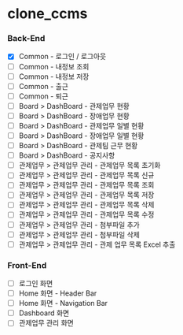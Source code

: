 # clone_ccms

### Back-End
- [x] Common - 로그인 / 로그아웃
- [ ] Common - 내정보 조회
- [ ] Common - 내정보 저장
- [ ] Common - 출근
- [ ] Common - 퇴근
- [ ] Board > DashBoard - 관제업무 현황
- [ ] Board > DashBoard - 장애업무 현황
- [ ] Board > DashBoard - 관제업무 일별 현황
- [ ] Board > DashBoard - 장애업무 일별 현황
- [ ] Board > DashBoard - 관제팀 근무 현황
- [ ] Board > DashBoard - 공지사항
- [ ] 관제업무 > 관제업무 관리 - 관제업무 목록 초기화
- [ ] 관제업무 > 관제업무 관리 - 관제업무 목록 신규
- [ ] 관제업무 > 관제업무 관리 - 관제업무 목록 조회
- [ ] 관제업무 > 관제업무 관리 - 관제업무 목록 저장
- [ ] 관제업무 > 관제업무 관리 - 관제업무 목록 삭제
- [ ] 관제업무 > 관제업무 관리 - 관제업무 목록 수정
- [ ] 관제업무 > 관제업무 관리 - 첨부파일 추가
- [ ] 관제업무 > 관제업무 관리 - 첨부파일 삭제
- [ ] 관제업무 > 관제업무 관리 - 관제 업무 목록 Excel 추출

### Front-End
- [ ] 로그인 화면
- [ ] Home 화면 - Header Bar
- [ ] Home 화면 - Navigation Bar
- [ ] Dashboard 화면
- [ ] 관제업무 관리 화면